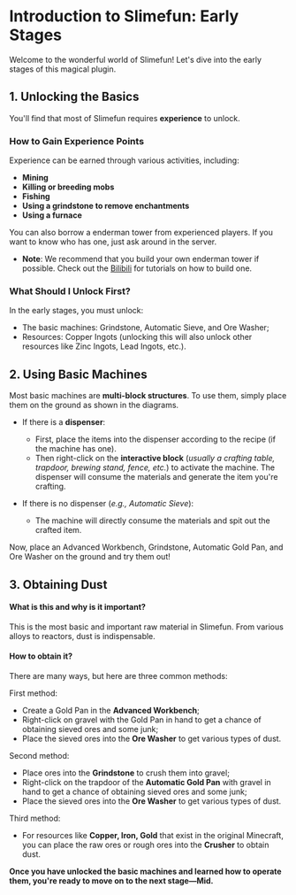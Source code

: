 # Introduction to Slimefun: Early Stages

Welcome to the wonderful world of Slimefun! Let's dive into the early stages of this magical plugin.

## 1. Unlocking the Basics
You'll find that most of Slimefun requires **experience** to unlock.

### How to Gain Experience Points
Experience can be earned through various activities, including:
- **Mining**
- **Killing or breeding mobs**
- **Fishing**
- **Using a grindstone to remove enchantments**
- **Using a furnace**

You can also borrow a enderman tower from experienced players. If you want to know who has one, just ask around in the server. 
* **Note**: We recommend that you build your own enderman tower if possible. Check out the [Bilibili](https://www.bilibili.com) for tutorials on how to build one.

### What Should I Unlock First?
In the early stages, you must unlock:
- The basic machines: Grindstone, Automatic Sieve, and Ore Washer;
- Resources: Copper Ingots (unlocking this will also unlock other resources like Zinc Ingots, Lead Ingots, etc.).

## 2. Using Basic Machines
Most basic machines are **multi-block structures**. To use them, simply place them on the ground as shown in the diagrams.

* If there is a **dispenser**:
  - First, place the items into the dispenser according to the recipe (if the machine has one).
  - Then right-click on the **interactive block** (*usually a crafting table, trapdoor, brewing stand, fence, etc.*) to activate the machine. The dispenser will consume the materials and generate the item you're crafting.

* If there is no dispenser (*e.g., Automatic Sieve*):
  - The machine will directly consume the materials and spit out the crafted item.

Now, place an Advanced Workbench, Grindstone, Automatic Gold Pan, and Ore Washer on the ground and try them out!

## 3. Obtaining Dust
#### What is this and why is it important?
This is the most basic and important raw material in Slimefun. From various alloys to reactors, dust is indispensable.

#### How to obtain it?
There are many ways, but here are three common methods:

First method:
- Create a Gold Pan in the **Advanced Workbench**;
- Right-click on gravel with the Gold Pan in hand to get a chance of obtaining sieved ores and some junk;
- Place the sieved ores into the **Ore Washer** to get various types of dust.

Second method:
- Place ores into the **Grindstone** to crush them into gravel;
- Right-click on the trapdoor of the **Automatic Gold Pan** with gravel in hand to get a chance of obtaining sieved ores and some junk;
- Place the sieved ores into the **Ore Washer** to get various types of dust.

Third method:
- For resources like **Copper, Iron, Gold** that exist in the original Minecraft, you can place the raw ores or rough ores into the **Crusher** to obtain dust.

**Once you have unlocked the basic machines and learned how to operate them, you're ready to move on to the next stage—Mid.**
